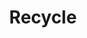 ---
pid: LLP128
title: Recycle
location_transcription: Washington Square West
zipcode: '19147'
outside_phl: 
neighborhood: Queen Village,Bella Vista,Pennsport,Italian Market
age: '11'
age_range: 6-13
instagram: 
image_file_name: LLP_128.jpg
proposal_transcription: This is going to be a statue of a triangle of recycling on
  bottles/ with a huge bottle  made out of bottles that were not recycled.
topic: Environment,Health
topic_summary: 0, 0
type: Sculpture Statue
keywords_other: 
credit: Namei Emma
image_labels: 
twitter: 
facebook: 
permalink: "/monuments/llp128/"
layout: item-page
---